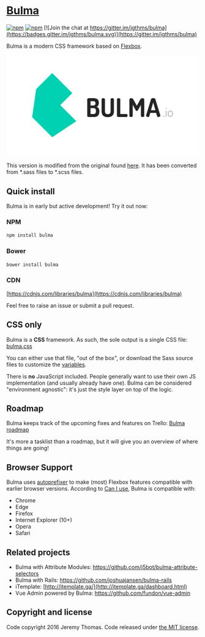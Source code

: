 # [Bulma](http://bulma.io)

[![npm](https://img.shields.io/npm/v/bulma_scss.svg)](https://www.npmjs.com/package/bulma_scss)
[![npm](https://img.shields.io/npm/dm/bulma_scss.svg)](https://www.npmjs.com/package/bulma_scss)
[![Join the chat at https://gitter.im/jgthms/bulma](https://badges.gitter.im/jgthms/bulma.svg)](https://gitter.im/jgthms/bulma)

Bulma is a modern CSS framework based on [Flexbox](https://developer.mozilla.org/en-US/docs/Web/CSS/CSS_Flexible_Box_Layout/Using_CSS_flexible_boxes).

[![Bulma: a Flexbox CSS framework](https://raw.githubusercontent.com/jgthms/bulma/master/docs/images/bulma-banner.png)](http://bulma.io)

This version is modified from the original found [here](https://github.com/jgthms/bulma).  It has been converted from *.sass files to *.scss files.

## Quick install

Bulma is in early but active development! Try it out now:

### NPM

```sh
npm install bulma
```

### Bower

```sh
bower install bulma
```

### CDN

[https://cdnjs.com/libraries/bulma](https://cdnjs.com/libraries/bulma)

Feel free to raise an issue or submit a pull request.

## CSS only

Bulma is a **CSS** framework. As such, the sole output is a single CSS file: [bulma.css](https://github.com/jgthms/bulma/blob/master/css/bulma.css)

You can either use that file, "out of the box", or download the Sass source files to customize the [variables](http://bulma.io/documentation/overview/variables/).

There is **no** JavaScript included. People generally want to use their own JS implementation (and usually already have one). Bulma can be considered "environment agnostic": it's just the style layer on top of the logic.

## Roadmap

Bulma keeps track of the upcoming fixes and features on Trello: [Bulma roadmap](https://trello.com/b/5Lzqejo3/bulma-roadmap)

It's more a tasklist than a roadmap, but it will give you an overview of where things are going!

## Browser Support

Bulma uses [autoprefixer](https://github.com/postcss/autoprefixer) to make (most) Flexbox features compatible with earlier browser versions. According to [Can I use](http://caniuse.com/#feat=flexbox), Bulma is compatible with:

* Chrome
* Edge
* Firefox
* Internet Explorer (10+)
* Opera
* Safari

## Related projects

* Bulma with Attribute Modules: https://github.com/j5bot/bulma-attribute-selectors
* Bulma with Rails: https://github.com/joshuajansen/bulma-rails
* iTemplate: [http://itemplate.ga/](http://itemplate.ga/dashboard.html)
* Vue Admin powered by Bulma: https://github.com/fundon/vue-admin

## Copyright and license

Code copyright 2016 Jeremy Thomas. Code released under [the MIT license](https://github.com/jgthms/bulma/blob/master/LICENSE).
